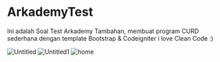 # ArkademyTest
Ini adalah Soal Test Arkademy Tambahan, membuat program CURD sederhana dengan template Bootstrap & Codeigniter
i love Clean Code :)

![Untitled](https://user-images.githubusercontent.com/66796874/85733836-bc0f9700-b726-11ea-80b1-df87bb7a8160.png)
![Untitled1](https://user-images.githubusercontent.com/66796874/85733851-bf0a8780-b726-11ea-9194-682b61680096.png)
![home](https://user-images.githubusercontent.com/66796874/85733855-c0d44b00-b726-11ea-88e2-48cc408e330b.png)
